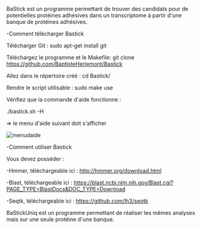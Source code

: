 BaStick est un programme permettant de trouver des candidats pour de potentielles protéines adhésives dans un transcriptome à partir d'une banque de protéines adhésives.

-Comment télécharger Bastick 

Télécharger Git :
sudo apt-get install git

Téléchargez le programme et le Makefile: 
git clone https://github.com/BaptisteHerlemont/Bastick

Allez dans le répertoire créé :
cd Bastick/

Rendre le script utilisable :
sudo make use 

Vérifiez que la commande d'aide fonctionne : 

./bastick.sh -H 

=> le menu d'aide suivant doit s'afficher


![menudaide](https://user-images.githubusercontent.com/94676429/166201531-2297bd90-ce87-4030-a8b2-df33fe176aef.png)


-Comment utiliser Bastick

Vous devez posséder : 

-Hmmer, téléchargeable ici : http://hmmer.org/download.html

-Blast, téléchargeable ici : https://blast.ncbi.nlm.nih.gov/Blast.cgi?PAGE_TYPE=BlastDocs&DOC_TYPE=Download

-Seqtk, téléchargeable ici : https://github.com/lh3/seqtk

BaStickUniq est un programme permettant de réaliser les mêmes analyses mais sur une seule protéine d'une banque.
